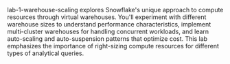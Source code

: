 lab-1-warehouse-scaling explores Snowflake's unique approach to compute resources through virtual warehouses. You'll experiment with different warehouse sizes to understand performance characteristics, implement multi-cluster warehouses for handling concurrent workloads, and learn auto-scaling and auto-suspension patterns that optimize cost. This lab emphasizes the importance of right-sizing compute resources for different types of analytical queries.